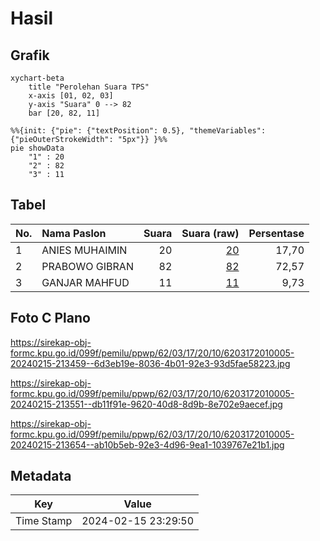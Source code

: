 # Hasil

## Grafik

```mermaid
xychart-beta
    title "Perolehan Suara TPS"
    x-axis [01, 02, 03]
    y-axis "Suara" 0 --> 82
    bar [20, 82, 11]
```

```mermaid
%%{init: {"pie": {"textPosition": 0.5}, "themeVariables": {"pieOuterStrokeWidth": "5px"}} }%%
pie showData
    "1" : 20
    "2" : 82
    "3" : 11
```

## Tabel

| No. | Nama Paslon    | Suara | Suara (raw) | Persentase |
|:--- |:-------------- | -----:| -----------:| ----------:|
| 1   | ANIES MUHAIMIN | 20    | [20][p-1]   | 17,70      |
| 2   | PRABOWO GIBRAN | 82    | [82][p-2]   | 72,57      |
| 3   | GANJAR MAHFUD  | 11    | [11][p-3]   | 9,73       |


[p-1]: https://github.com/gigit-pemilu/pemilu-2024-62-kalimantan-tengah/blob/main/pilpres/hitung-suara/sub/62-kalimantan-tengah/sub/03-kapuas/sub/17-bataguh/sub/2010-bamban-raya/sub/005-tps/sub/paslon-1.txt
[p-2]: https://github.com/gigit-pemilu/pemilu-2024-62-kalimantan-tengah/blob/main/pilpres/hitung-suara/sub/62-kalimantan-tengah/sub/03-kapuas/sub/17-bataguh/sub/2010-bamban-raya/sub/005-tps/sub/paslon-2.txt
[p-3]: https://github.com/gigit-pemilu/pemilu-2024-62-kalimantan-tengah/blob/main/pilpres/hitung-suara/sub/62-kalimantan-tengah/sub/03-kapuas/sub/17-bataguh/sub/2010-bamban-raya/sub/005-tps/sub/paslon-3.txt

## Foto C Plano

https://sirekap-obj-formc.kpu.go.id/099f/pemilu/ppwp/62/03/17/20/10/6203172010005-20240215-213459--6d3eb19e-8036-4b01-92e3-93d5fae58223.jpg

https://sirekap-obj-formc.kpu.go.id/099f/pemilu/ppwp/62/03/17/20/10/6203172010005-20240215-213551--db11f91e-9620-40d8-8d9b-8e702e9aecef.jpg

https://sirekap-obj-formc.kpu.go.id/099f/pemilu/ppwp/62/03/17/20/10/6203172010005-20240215-213654--ab10b5eb-92e3-4d96-9ea1-1039767e21b1.jpg


## Metadata

| Key        | Value               |
| ---------- | ------------------- |
| Time Stamp | 2024-02-15 23:29:50 |



